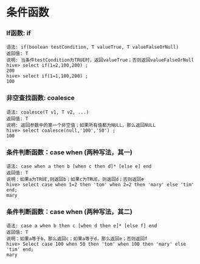 # 条件函数
### If函数: if
```hql
语法: if(boolean testCondition, T valueTrue, T valueFalseOrNull)
返回值: T
说明: 当条件testCondition为TRUE时，返回valueTrue；否则返回valueFalseOrNull
hive> select if(1=2,100,200) ;
200
hive> select if(1=1,100,200) ;
100
```
### 非空查找函数: coalesce
```hql
语法: coalesce(T v1, T v2, ...)
返回值: T
说明: 返回参数中的第一个非空值；如果所有值都为NULL，那么返回NULL
hive> select coalesce(null,'100','50') ;
100
```
### 条件判断函数：case when (两种写法，其一)
```hql
语法: case when a then b [when c then d]* [else e] end
返回值: T
说明：如果a为TRUE,则返回b；如果c为TRUE，则返回d；否则返回e
hive> select case when 1=2 then 'tom' when 2=2 then 'mary' else 'tim' end;
mary
```
### 条件判断函数：case when (两种写法，其二)
```hql
语法: case a when b then c [when d then e]* [else f] end
返回值: T
说明：如果a等于b，那么返回c；如果a等于d，那么返回e；否则返回f
hive> Select case 100 when 50 then 'tom' when 100 then 'mary' else 'tim' end;
mary
```